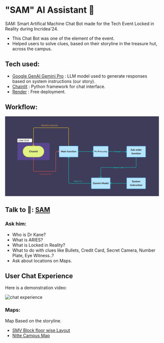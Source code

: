 # "SAM" AI Assistant 🤖
SAM: Smart Artifical Machine Chat Bot made for the Tech Event Locked in Reality during Incridea'24.
- This Chat Bot was one of the element of the event.
- Helped users to solve clues, based on their storyline in the treasure hut, across the campus.

## Tech used:
- [Google GenAI Gemini Pro](https://ai.google/discover/generativeai) : LLM model used to generate responses based on system instructions (our story).
- [Chainlit](https://docs.chainlit.io/get-started/) : Python framework for chat interface.
- [Render](https://docs.render.com/) : Free deployment.

## Workflow:
![Arch](https://github.com/iamrajharshit/LockedinReality-SAM/blob/main/video/LIR%20workflow.jpg)

## Talk to 🤖: [SAM](https://lockedinrealitysam.onrender.com/)
### Ask him:
- Who is Dr Kane?
- What is ARIES?
- What is Locked in Reality?
- What to do with clues like Bullets, Credit Card, Secret Camera, Number Plate, Eye Witness..?
- Ask about locations on Maps.

## User Chat Experience

Here is a demonstration video:

![chat experience](https://github.com/user-attachments/assets/90e6b876-993b-4fc3-b338-2c9a95c1b374)

### Maps:
Map Based on the storyline.

- [SMV Block floor wise Layout](https://github.com/iamrajharshit/LockedinReality-SAM/blob/main/maps/SMV%20block%20map.png) 
- [Nitte Campus Map](https://github.com/iamrajharshit/LockedinReality-SAM/blob/main/maps/Nitte%20map.png)



